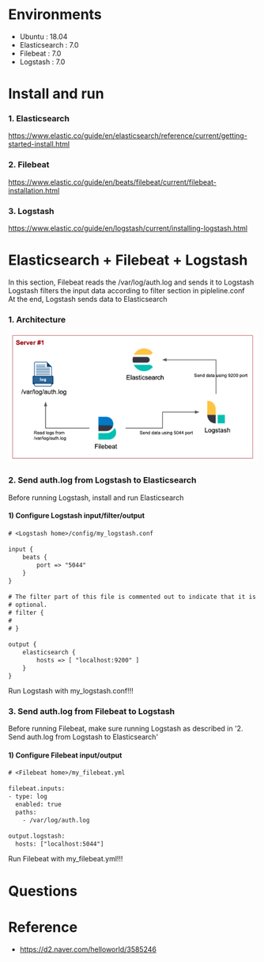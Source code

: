 # Environments
* Ubuntu : 18.04
* Elasticsearch : 7.0
* Filebeat : 7.0
* Logstash : 7.0

# Install and run
### 1. Elasticsearch
https://www.elastic.co/guide/en/elasticsearch/reference/current/getting-started-install.html

### 2. Filebeat
https://www.elastic.co/guide/en/beats/filebeat/current/filebeat-installation.html

### 3. Logstash
https://www.elastic.co/guide/en/logstash/current/installing-logstash.html



# Elasticsearch + Filebeat + Logstash
In this section, Filebeat reads the /var/log/auth.log and sends it to Logstash<br>
Logstash filters the input data according to filter section in pipleline.conf<br>
At the end, Logstash sends data to Elasticsearch<br>

### 1. Architecture
![alt text](architecture.png)

### 2. Send auth.log from Logstash to Elasticsearch
Before running Logstash, install and run Elasticsearch
#### 1) Configure Logstash input/filter/output
```shell
# <Logstash home>/config/my_logstash.conf

input {
    beats {
        port => "5044"
    }
}

# The filter part of this file is commented out to indicate that it is
# optional.
# filter {
#
# }

output {
    elasticsearch {
        hosts => [ "localhost:9200" ]
    }
}

```
Run Logstash with my_logstash.conf!!!
  
### 3. Send auth.log from Filebeat to Logstash
Before running Filebeat, make sure running Logstash as described in '2. Send auth.log from Logstash to Elasticsearch'
#### 1) Configure Filebeat input/output
```shell
# <Filebeat home>/my_filebeat.yml

filebeat.inputs:
- type: log
  enabled: true
  paths:
    - /var/log/auth.log
    
output.logstash:
  hosts: ["localhost:5044"]

```
Run Filebeat with my_filebeat.yml!!!




# Questions



# Reference
* https://d2.naver.com/helloworld/3585246



